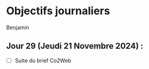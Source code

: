 # Objectifs journaliers

Benjamin

## Jour 29 (Jeudi 21 Novembre 2024) :

- [ ] Suite du brief Co2Web

